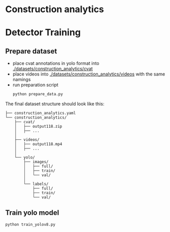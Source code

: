 # Construction analytics
# Detector Training

## Prepare dataset
- place cvat annotations in yolo format into [./datasets/construction_analytics/cvat](./datasets/construction_analytics/cvat)
- place videos into [./datasets/construction_analytics/videos](./datasets/construction_analytics/videos) with the same namings
- run preparation script
    ```bash
    python prepare_data.py
    ```

The final dataset structure should look like this: 
```text
├── construction_analytics.yaml
└── construction_analytics/
    ├── cvat/                  
    │   ├── output118.zip
    │   ├── ...
    │
    ├── videos/
    │   ├── output118.mp4
    │   ├── ...
    │
    └── yolo/
        ├── images/
        │   ├── full/
        │   ├── train/
        │   └── val/
        │
        └── labels/
            ├── full/
            ├── train/
            └── val/
```

## Train yolo model
```bash
python train_yolov8.py
```